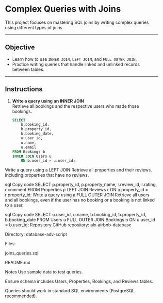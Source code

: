# Complex Queries with Joins

This project focuses on mastering SQL joins by writing complex queries using different types of joins.

---

## Objective
- Learn how to use `INNER JOIN`, `LEFT JOIN`, and `FULL OUTER JOIN`.
- Practice writing queries that handle linked and unlinked records between tables.

---

## Instructions

1. **Write a query using an INNER JOIN**  
   Retrieve all bookings and the respective users who made those bookings.

   ```sql
   SELECT 
       b.booking_id,
       b.property_id,
       b.booking_date,
       u.user_id,
       u.name,
       u.email
   FROM Bookings b
   INNER JOIN Users u 
       ON b.user_id = u.user_id;
Write a query using a LEFT JOIN
Retrieve all properties and their reviews, including properties that have no reviews.

sql
Copy code
SELECT 
    p.property_id,
    p.property_name,
    r.review_id,
    r.rating,
    r.comment
FROM Properties p
LEFT JOIN Reviews r 
    ON p.property_id = r.property_id;
Write a query using a FULL OUTER JOIN
Retrieve all users and all bookings, even if the user has no booking or a booking is not linked to a user.

sql
Copy code
SELECT 
    u.user_id,
    u.name,
    b.booking_id,
    b.property_id,
    b.booking_date
FROM Users u
FULL OUTER JOIN Bookings b 
    ON u.user_id = b.user_id;
Repository
GitHub repository: alx-airbnb-database

Directory: database-adv-script

Files:

joins_queries.sql

README.md

Notes
Use sample data to test queries.

Ensure schema includes Users, Properties, Bookings, and Reviews tables.

Queries should work in standard SQL environments (PostgreSQL recommended).